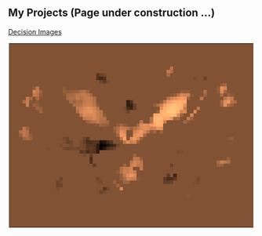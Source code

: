 ## My Projects (Page under construction ...)


[Decision Images](https://github.com/ansuini/sparse_logreg)



<img src="/figs/decision_images/best_crop.png" alt="Drawing" style="width: 500px;"/>
<!--- ![Decision Image Example](/figs/decision_images/best_crop.png) -->
